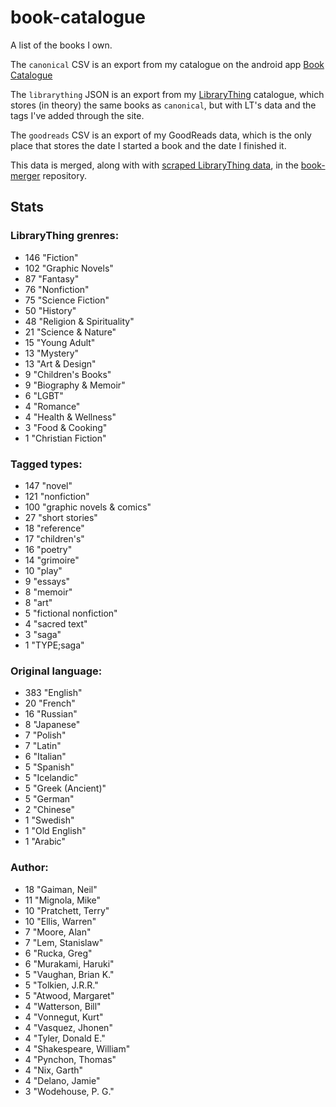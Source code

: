 book-catalogue
==============

A list of the books I own.

The `canonical` CSV is an export from my catalogue on the android app [Book Catalogue](https://play.google.com/store/apps/details?id=com.eleybourn.bookcatalogue&hl=en)

The `librarything` JSON is an export from my [LibraryThing](https://www.librarything.com/catalog/tripofmice) catalogue, which stores (in theory) the same books as `canonical`, but with LT's data and the tags I've added through the site.

The `goodreads` CSV is an export of my GoodReads data, which is the only place that stores the date I started a book and the date I finished it.

This data is merged, along with with [scraped LibraryThing data](https://github.com/mouse-reeve/book-scraper), in the [book-merger](https://github.com/mouse-reeve/book-merger) repository.

## Stats
### LibraryThing grenres:
- 146 "Fiction"
- 102 "Graphic Novels"
- 87 "Fantasy"
- 76 "Nonfiction"
- 75 "Science Fiction"
- 50 "History"
- 48 "Religion & Spirituality"
- 21 "Science & Nature"
- 15 "Young Adult"
- 13 "Mystery"
- 13 "Art & Design"
- 9 "Children's Books"
- 9 "Biography & Memoir"
- 6 "LGBT"
- 4 "Romance"
- 4 "Health & Wellness"
- 3 "Food & Cooking"
- 1 "Christian Fiction"

### Tagged types:
- 147 "novel"
- 121 "nonfiction"
- 100 "graphic novels & comics"
- 27 "short stories"
- 18 "reference"
- 17 "children's"
- 16 "poetry"
- 14 "grimoire"
- 10 "play"
- 9 "essays"
- 8 "memoir"
- 8 "art"
- 5 "fictional nonfiction"
- 4 "sacred text"
- 3 "saga"
- 1 "TYPE;saga"

### Original language:
- 383 "English"
- 20 "French"
- 16 "Russian"
- 8 "Japanese"
- 7 "Polish"
- 7 "Latin"
- 6 "Italian"
- 5 "Spanish"
- 5 "Icelandic"
- 5 "Greek (Ancient)"
- 5 "German"
- 2 "Chinese"
- 1 "Swedish"
- 1 "Old English"
- 1 "Arabic"

### Author:
- 18 "Gaiman, Neil"
- 11 "Mignola, Mike"
- 10 "Pratchett, Terry"
- 10 "Ellis, Warren"
- 7 "Moore, Alan"
- 7 "Lem, Stanislaw"
- 6 "Rucka, Greg"
- 6 "Murakami, Haruki"
- 5 "Vaughan, Brian K."
- 5 "Tolkien, J.R.R."
- 5 "Atwood, Margaret"
- 4 "Watterson, Bill"
- 4 "Vonnegut, Kurt"
- 4 "Vasquez, Jhonen"
- 4 "Tyler, Donald E."
- 4 "Shakespeare, William"
- 4 "Pynchon, Thomas"
- 4 "Nix, Garth"
- 4 "Delano, Jamie"
- 3 "Wodehouse, P. G."


